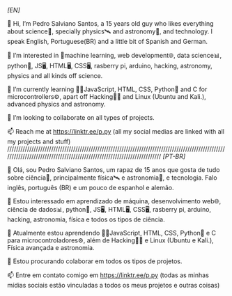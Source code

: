 *[EN]*

👋 Hi, I’m Pedro Salviano Santos, a 15 years old guy who likes everything about science🔬, specially physics🛰 and astronomy🌌, and technology. I speak English, Portuguese(BR) and a little bit of Spanish and German.

👀 I’m interested in 🦾machine learning, web development🌐, data science📊, python🐍, JS🖥️, HTML🖥️, CSS🖥️, rasberry pi, arduino, hacking, astronomy, physics and all kinds off science.

📒 I’m currently learning 👨‍💻JavaScript, HTML, CSS, Python🐍 and C for microcontrollers⚙️, apart off Hacking👨‍💻 and Linux (Ubuntu and Kali.), advanced physics and astronomy. 

💞️ I’m looking to collaborate on all types of projects.

📫 Reach me at https://linktr.ee/p.py (all my social medias are linked with all my projects and stuff)
/////////////////////////////////////////////////////////////////////////////////////////////////////////////////////////////////////////////////////////////////////////
*[PT-BR]*

👋 Olá, sou Pedro Salviano Santos, um rapaz de 15 anos que gosta de tudo sobre ciência🔬, principalmente física🛰 e astronomia🌌, e tecnologia. Falo inglês, português (BR) e um pouco de espanhol e alemão.

👀 Estou interessado em   aprendizado de máquina, desenvolvimento web🌐, ciência de dados📊, python🐍, JS🖥️, HTML🖥️, CSS🖥️, rasberry pi, arduino, hacking, astronomia, física e todos os tipos de ciência.

📒 Atualmente estou aprendendo 👨‍💻JavaScript, HTML, CSS, Python🐍 e C para microcontroladores⚙️, além de Hacking👨‍💻 e Linux (Ubuntu e Kali.), Física avançada e astronomia.

💞️ Estou procurando colaborar em todos os tipos de projetos.

📫 Entre em contato comigo em https://linktr.ee/p.py (todas as minhas mídias sociais estão vinculadas a todos os meus projetos e outras coisas)

